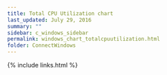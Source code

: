 ```yaml
---
title: Total CPU Utilization chart
last_updated: July 29, 2016
summary: ""
sidebar: c_windows_sidebar
permalink: windows_chart_totalcpuutilization.html
folder: ConnectWindows
---
```





{% include links.html %}
